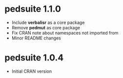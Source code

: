# pedsuite 1.1.0

* Include **verbalisr** as a core package
* Remove **pedmut** as core package
* Fix CRAN note about namespaces not imported from
* Minor README changes

# pedsuite 1.0.4

* Initial CRAN version

